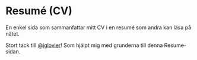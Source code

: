 # Resumé (CV)
En enkel sida som sammanfattar mitt CV i en resumé som andra kan läsa på nätet. 


Stort tack till [@jglovier](https://github.com/jglovier)!
Som hjälpt mig med grunderna till denna Resume-sidan. 
